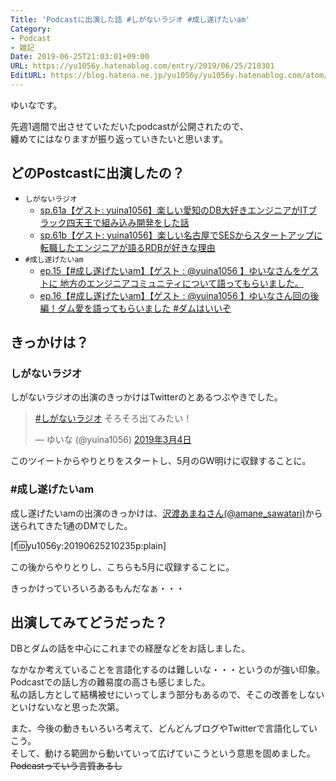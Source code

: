 ```yaml
---
Title: 'Podcastに出演した話 #しがないラジオ #成し遂げたいam'
Category:
- Podcast
- 雑記
Date: 2019-06-25T21:03:01+09:00
URL: https://yu1056y.hatenablog.com/entry/2019/06/25/210301
EditURL: https://blog.hatena.ne.jp/yu1056y/yu1056y.hatenablog.com/atom/entry/17680117127207323902
---
```


ゆいなです。

先週1週間で出させていただいたpodcastが公開されたので、  
纏めてにはなりますが振り返っていきたいと思います。

## どのPostcastに出演したの？

- `しがないラジオ`  
    - [sp.61a【ゲスト: yuina1056】楽しい愛知のDB大好きエンジニアがITブラック四天王で組み込み開発をした話](https://shiganai.org/ep/sp61a-yuina1056)
    - [sp.61b【ゲスト: yuina1056】楽しい名古屋でSESからスタートアップに転職したエンジニアが語るRDBが好きな理由](https://shiganai.org/ep/sp61b-yuina1056)
- `#成し遂げたいam`
    - [ep.15【#成し遂げたいam】【ゲスト : @yuina1056 】ゆいなさんをゲストに 地方のエンジニアコミュニティについて語ってもらいました。](https://anchor.fm/nashio/episodes/ep-15am--yuina1056-e480q5)
    - [ep.16【#成し遂げたいam】【ゲスト : @yuina1056 】ゆいなさん回の後編！ダム愛を語ってもらいました #ダムはいいぞ](https://anchor.fm/nashio/episodes/ep-16am--yuina1056-e4d3l8)

## きっかけは？

### しがないラジオ

しがないラジオの出演のきっかけはTwitterのとあるつぶやきでした。
<blockquote class="twitter-tweet" data-lang="ja"><p lang="ja" dir="ltr"><a href="https://twitter.com/hashtag/%E3%81%97%E3%81%8C%E3%81%AA%E3%81%84%E3%83%A9%E3%82%B8%E3%82%AA?src=hash&amp;ref_src=twsrc%5Etfw">#しがないラジオ</a> そろそろ出てみたい！</p>&mdash; ゆいな (@yuina1056) <a href="https://twitter.com/yuina1056/status/1102366219938672641?ref_src=twsrc%5Etfw">2019年3月4日</a></blockquote>
<script async src="https://platform.twitter.com/widgets.js" charset="utf-8"></script>

このツイートからやりとりをスタートし、5月のGW明けに収録することに。

### #成し遂げたいam

成し遂げたいamの出演のきっかけは、[沢渡あまねさん(@amane_sawatari)](https://twitter.com/amane_sawatari)から送られてきた1通のDMでした。

[f:id:yu1056y:20190625210235p:plain]

この後からやりとりし、こちらも5月に収録することに。

きっかけっていろいろあるもんだなぁ・・・

## 出演してみてどうだった？

DBとダムの話を中心にこれまでの経歴などをお話しました。

なかなか考えていることを言語化するのは難しいな・・・というのが強い印象。  
Podcastでの話し方の難易度の高さも感じました。  
私の話し方として結構被せにいってしまう部分もあるので、そこの改善をしないといけないなと思った次第。

また、今後の動きもいろいろ考えて、どんどんブログやTwitterで言語化していこう。  
そして、動ける範囲から動いていって広げていこうという意思を固めました。 ~~Podcastっていう言質あるし~~
